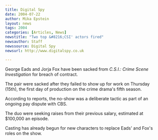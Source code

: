```yaml
---
title: Digital Spy
date: 2004-07-22
author: Mika Epstein
layout: news
tags: 2004
categories: [Articles, News]
newstitle: "Two top &#8216;CSI' actors fired"
newsauthor: Staff  
newssource: Digital Spy  
newsurl: http://www.digitalspy.co.uk  

---
```


George Eads and Jorja Fox have been sacked from *C.S.I.: Crime Scene Investigation* for breach of contract.

The pair were sacked after they failed to show up for work on Thursday (15th), the first day of production on the crime drama's fifth season.

According to reports, the no-show was a deliberate tactic as part of an ongoing pay dispute with CBS.

The duo were seeking raises from their previous salary, estimated at $100,000 an episode.

Casting has already begun for new characters to replace Eads' and Fox's roles on the show.  
